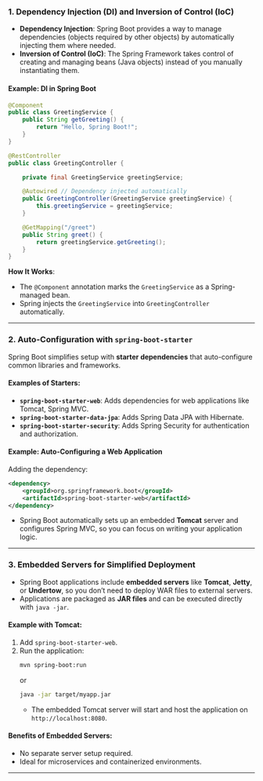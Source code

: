 ### **1. Dependency Injection (DI) and Inversion of Control (IoC)**
- **Dependency Injection**: Spring Boot provides a way to manage dependencies (objects required by other objects) by automatically injecting them where needed.
- **Inversion of Control (IoC)**: The Spring Framework takes control of creating and managing beans (Java objects) instead of you manually instantiating them.

#### **Example: DI in Spring Boot**
```java
@Component
public class GreetingService {
    public String getGreeting() {
        return "Hello, Spring Boot!";
    }
}

@RestController
public class GreetingController {

    private final GreetingService greetingService;

    @Autowired // Dependency injected automatically
    public GreetingController(GreetingService greetingService) {
        this.greetingService = greetingService;
    }

    @GetMapping("/greet")
    public String greet() {
        return greetingService.getGreeting();
    }
}
```
**How It Works**:
- The `@Component` annotation marks the `GreetingService` as a Spring-managed bean.
- Spring injects the `GreetingService` into `GreetingController` automatically.

---

### **2. Auto-Configuration with `spring-boot-starter`**
Spring Boot simplifies setup with **starter dependencies** that auto-configure common libraries and frameworks.

#### Examples of Starters:
- **`spring-boot-starter-web`**: Adds dependencies for web applications like Tomcat, Spring MVC.
- **`spring-boot-starter-data-jpa`**: Adds Spring Data JPA with Hibernate.
- **`spring-boot-starter-security`**: Adds Spring Security for authentication and authorization.

#### **Example: Auto-Configuring a Web Application**
Adding the dependency:
```xml
<dependency>
    <groupId>org.springframework.boot</groupId>
    <artifactId>spring-boot-starter-web</artifactId>
</dependency>
```
- Spring Boot automatically sets up an embedded **Tomcat** server and configures Spring MVC, so you can focus on writing your application logic.

---

### **3. Embedded Servers for Simplified Deployment**
- Spring Boot applications include **embedded servers** like **Tomcat**, **Jetty**, or **Undertow**, so you don’t need to deploy WAR files to external servers.
- Applications are packaged as **JAR files** and can be executed directly with `java -jar`.

#### **Example with Tomcat**:
1. Add `spring-boot-starter-web`.
2. Run the application:
   ```bash
   mvn spring-boot:run
   ```
   or
   ```bash
   java -jar target/myapp.jar
   ```
   - The embedded Tomcat server will start and host the application on `http://localhost:8080`.

#### Benefits of Embedded Servers:
- No separate server setup required.
- Ideal for microservices and containerized environments.

---

